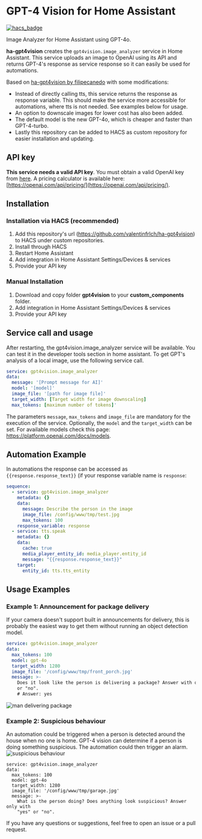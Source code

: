# GPT-4 Vision for Home Assistant
[![hacs_badge](https://img.shields.io/badge/HACS-Custom-orange.svg?style=for-the-badge)](https://github.com/custom-components/hacs)

Image Analyzer for Home Assistant using GPT-4o.

**ha-gpt4vision** creates the `gpt4vision.image_analyzer` service in Home Assistant.
This service uploads an image to OpenAI using its API and returns GPT-4's response as service response so it can easily be used for automations.

Based on [ha-gpt4vision by filipecanedo](https://github.com/filipecanedo/ha-gpt4vision) with some modifications:
- Instead of directly calling tts, this service returns the response as response variable. This should make the service more accessible for automations, where tts is not needed. See examples below for usage.
- An option to downscale images for lower cost has also been added.
- The default model is the new GPT-4o, which is cheaper and faster than GPT-4-turbo.
- Lastly this repository can be added to HACS as custom repository for easier installation and updating.

## API key
**This service needs a valid API key**. You must obtain a valid OpenAI key from [here](https://platform.openai.com/api-keys).
A pricing calculator is available here: [https://openai.com/api/pricing/](https://openai.com/api/pricing/).

## Installation
### Installation via HACS (recommended)
1. Add this repository's url (https://github.com/valentinfrlch/ha-gpt4vision) to HACS under custom repositories.
2. Install through HACS
3. Restart Home Assistant
4. Add integration in Home Assistant Settings/Devices & services
5. Provide your API key

### Manual Installation
1. Download and copy folder **gpt4vision** to your **custom_components** folder.
2. Add integration in Home Assistant Settings/Devices & services
3. Provide your API key

## Service call and usage
After restarting, the gpt4vision.image_analyzer service will be available. You can test it in the developer tools section in home assistant.
To get GPT's analysis of a local image, use the following service call.

```yaml
service: gpt4vision.image_analyzer
data:
  message: '[Prompt message for AI]'
  model: '[model]'
  image_file: '[path for image file]'
  target_width: [Target width for image downscaling]
  max_tokens: [maximum number of tokens]'
```
The parameters `message`, `max_tokens` and `image_file` are mandatory for the execution of the service.
Optionally, the `model` and the `target_width` can be set. For available models check this page: https://platform.openai.com/docs/models.

## Automation Example
In automations the response can be accessed as `{{response.response_text}}` (if your response variable name is `response`:
```yaml
sequence:
  - service: gpt4vision.image_analyzer
    metadata: {}
    data:
      message: Describe the person in the image
      image_file: /config/www/tmp/test.jpg
      max_tokens: 100
    response_variable: response
  - service: tts.speak
    metadata: {}
    data:
      cache: true
      media_player_entity_id: media_player.entity_id
      message: "{{response.response_text}}"
    target:
      entity_id: tts.tts_entity
```

## Usage Examples
### Example 1: Announcement for package delivery
If your camera doesn't support built in announcements for delivery, this is probably the easiest way to get them without running an object detection model.

```yaml
service: gpt4vision.image_analyzer
data:
  max_tokens: 100
  model: gpt-4o
  target_width: 1280
  image_file: '/config/www/tmp/front_porch.jpg'
  message: >-
    Does it look like the person is delivering a package? Answer with only "yes"
    or "no".
    # Answer: yes
```
<img alt="man delivering package" src="https://github.com/valentinfrlch/ha-gpt4vision/assets/85313672/ab615fd5-25b5-4e07-9c44-b10ec7a678c0">

### Example 2: Suspicious behaviour
An automation could be triggered when a person is detected around the house when no one is home. GPT-4 vision can determine if a person is doing something suspicious. The automation could then trigger an alarm.
![suspicious behaviour](https://github.com/valentinfrlch/ha-gpt4vision/assets/85313672/411678c4-f344-4eeb-9eb2-b78484a4d872)

```
service: gpt4vision.image_analyzer
data:
  max_tokens: 100
  model: gpt-4o
  target_width: 1280
  image_file: '/config/www/tmp/garage.jpg'
  message: >-
    What is the person doing? Does anything look suspicious? Answer only with
    "yes" or "no".
```

If you have any questions or suggestions, feel free to open an issue or a pull request.
